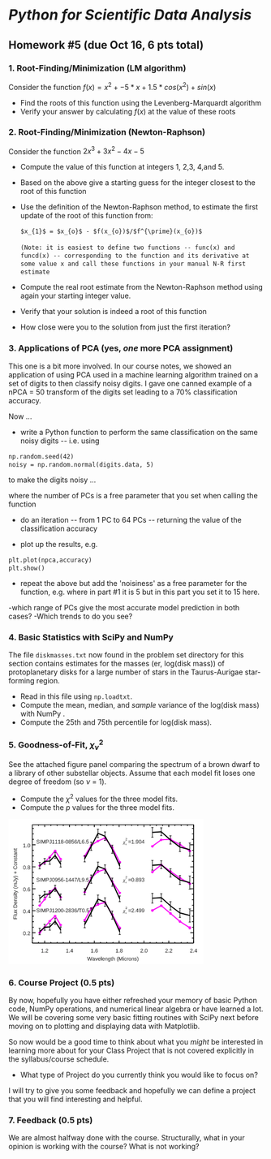 # _Python for Scientific Data Analysis_

## Homework #5 (due Oct 16, 6 pts total)



### 1. Root-Finding/Minimization (LM algorithm)

Consider the function $f(x) = x^{2}+-5*x+1.5*cos(x^{2}) + sin(x)$

* Find the roots of this function using the Levenberg-Marquardt algorithm
* Verify your answer by calculating $f(x)$ at the value of these roots


### 2. Root-Finding/Minimization (Newton-Raphson)

Consider the function $2x^{3}+3x^{2}-4x-5$

* Compute the value of this function at integers 1, 2,3, 4,and 5.
* Based on the above give a starting guess for the integer closest to the root of this function
* Use the definition of the Newton-Raphson method, to estimate the first update of the root of this function from:

      $x_{1}$ = $x_{o}$ - $f(x_{o})$/$f^{\prime}(x_{o})$
      
      (Note: it is easiest to define two functions -- func(x) and funcd(x) -- corresponding to the function and its derivative at some value x and call these functions in your manual N-R first estimate
      
      
* Compute the real root estimate from the Newton-Raphson method using again your starting integer value.  
* Verify that your solution is indeed a root of this function

* How close were you to the solution from just the first iteration?


### 3. Applications of PCA (yes, _one_ more PCA assignment)

This one is a bit more involved.  In our course notes, we showed an application of using PCA  used in a machine learning algorithm trained on a set of digits to then classify noisy digits.  I gave one canned example of a nPCA = 50 transform of the digits set leading to a 70% classification accuracy. 

Now ...

*  write a Python function to perform the same classification on the same noisy digits -- i.e. using

```
np.random.seed(42)
noisy = np.random.normal(digits.data, 5)
```
to make the digits noisy ...

where the number of PCs is a free parameter that you set when calling the function

* do an iteration -- from 1 PC to 64 PCs -- returning the value of the classification accuracy

* plot up the results, e.g.

```
plt.plot(npca,accuracy)
plt.show()

```
* repeat the above but add the 'noisiness' as a free parameter for the function, e.g. 
where in part #1 it is 5 but in this part you set it to 15 here.

-which range of PCs give the most accurate model prediction in both cases?
-Which trends to do you see?

### 4. Basic Statistics with SciPy and NumPy

The file ``diskmasses.txt`` now found in the problem set directory for this section contains estimates for the masses (er, log(disk mass)) of protoplanetary disks for a large number of stars in the Taurus-Aurigae star-forming region.   

* Read in this file using ``np.loadtxt``.  
* Compute the mean, median, and _sample_ variance of the log(disk mass) with NumPy .   
* Compute the 25th and 75th percentile for log(disk mass).

### 5. Goodness-of-Fit, $\chi_{\nu}^{2}$

See the attached figure panel comparing the spectrum of a brown dwarf to a library of other substellar objects.   Assume that each model fit loses one degree of freedom (so $\nu$ = 1). 

- Compute the $\chi^{2}$ values for the three model fits.
- Compute the $p$ values for the three model fits.  

![](./empirical_comparison.png)



### 6. Course Project (0.5 pts)

By now, hopefully you have either refreshed your memory of basic Python code, NumPy operations, and numerical linear algebra or have learned a lot.  We will be covering some very basic fitting routines with SciPy next before moving on to plotting and displaying data with Matplotlib.

So now would be a good time to think about what you _might_ be interested in learning more about for your Class Project that is not covered explicitly in the syllabus/course schedule.

* What type of Project do you currently think you would like to focus on? 

I will try to give you some feedback and hopefully we can define a project that you will find interesting and helpful.


### 7. Feedback (0.5 pts)

We are almost halfway done with the course.  Structurally, what in your opinion is working with the course? What is not working?
